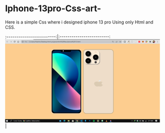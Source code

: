 # Iphone-13pro-Css-art-
Here is a  simple Css where i designed iphone 13 pro Using only Html and CSS.

:-------------------------:|:-------------------------:
![](https://raw.githubusercontent.com/Hashimdev-spec/Iphone-13pro-Css-art-/main/desktop%20(2).png)  | 
